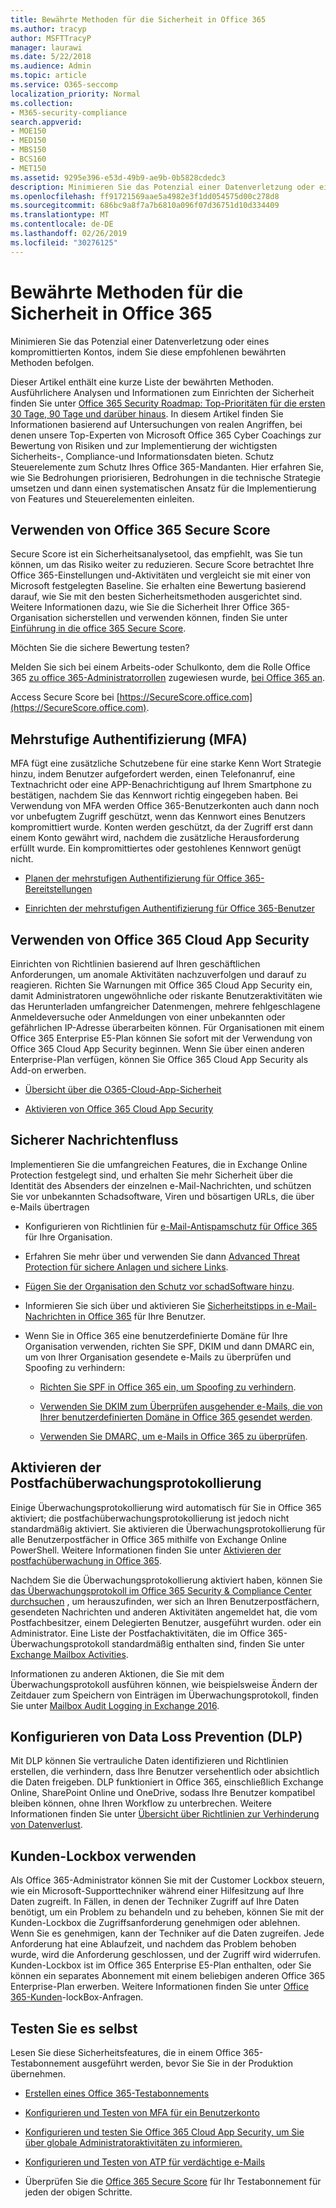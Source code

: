 ```yaml
---
title: Bewährte Methoden für die Sicherheit in Office 365
ms.author: tracyp
author: MSFTTracyP
manager: laurawi
ms.date: 5/22/2018
ms.audience: Admin
ms.topic: article
ms.service: O365-seccomp
localization_priority: Normal
ms.collection:
- M365-security-compliance
search.appverid:
- MOE150
- MED150
- MBS150
- BCS160
- MET150
ms.assetid: 9295e396-e53d-49b9-ae9b-0b5828cdedc3
description: Minimieren Sie das Potenzial einer Datenverletzung oder eines kompromittierten Kontos, indem Sie diese empfohlenen bewährten Methoden befolgen.
ms.openlocfilehash: ff91721569aae5a4982e3f1dd054575d00c278d8
ms.sourcegitcommit: 686bc9a8f7a7b6810a096f07d36751d10d334409
ms.translationtype: MT
ms.contentlocale: de-DE
ms.lasthandoff: 02/26/2019
ms.locfileid: "30276125"
---
```

# <a name="security-best-practices-for-office-365"></a>Bewährte Methoden für die Sicherheit in Office 365

Minimieren Sie das Potenzial einer Datenverletzung oder eines kompromittierten Kontos, indem Sie diese empfohlenen bewährten Methoden befolgen.
  
Dieser Artikel enthält eine kurze Liste der bewährten Methoden. Ausführlichere Analysen und Informationen zum Einrichten der Sicherheit finden Sie unter [Office 365 Security Roadmap: Top-Prioritäten für die ersten 30 Tage, 90 Tage und darüber hinaus](security-roadmap.md). In diesem Artikel finden Sie Informationen basierend auf Untersuchungen von realen Angriffen, bei denen unsere Top-Experten von Microsoft Office 365 Cyber Coachings zur Bewertung von Risiken und zur Implementierung der wichtigsten Sicherheits-, Compliance-und Informationsdaten bieten. Schutz Steuerelemente zum Schutz Ihres Office 365-Mandanten. Hier erfahren Sie, wie Sie Bedrohungen priorisieren, Bedrohungen in die technische Strategie umsetzen und dann einen systematischen Ansatz für die Implementierung von Features und Steuerelementen einleiten.
  
## <a name="use-office-365-secure-score"></a>Verwenden von Office 365 Secure Score

Secure Score ist ein Sicherheitsanalysetool, das empfiehlt, was Sie tun können, um das Risiko weiter zu reduzieren. Secure Score betrachtet Ihre Office 365-Einstellungen und-Aktivitäten und vergleicht sie mit einer von Microsoft festgelegten Baseline. Sie erhalten eine Bewertung basierend darauf, wie Sie mit den besten Sicherheitsmethoden ausgerichtet sind. Weitere Informationen dazu, wie Sie die Sicherheit Ihrer Office 365-Organisation sicherstellen und verwenden können, finden Sie unter [Einführung in die office 365 Secure Score](office-365-secure-score.md).
  
Möchten Sie die sichere Bewertung testen?
  
Melden Sie sich bei einem Arbeits-oder Schulkonto, dem die Rolle Office 365 [zu office 365-Administratorrollen](https://support.office.com/article/da585eea-f576-4f55-a1e0-87090b6aaa9d) zugewiesen wurde, [bei Office 365 an](https://www.office.com/signin).
  
Access Secure Score bei [https://SecureScore.office.com](https://SecureScore.office.com).
  
## <a name="use-multi-factor-authentication-mfa"></a>Mehrstufige Authentifizierung (MFA)

MFA fügt eine zusätzliche Schutzebene für eine starke Kenn Wort Strategie hinzu, indem Benutzer aufgefordert werden, einen Telefonanruf, eine Textnachricht oder eine APP-Benachrichtigung auf Ihrem Smartphone zu bestätigen, nachdem Sie das Kennwort richtig eingegeben haben. Bei Verwendung von MFA werden Office 365-Benutzerkonten auch dann noch vor unbefugtem Zugriff geschützt, wenn das Kennwort eines Benutzers kompromittiert wurde. Konten werden geschützt, da der Zugriff erst dann einem Konto gewährt wird, nachdem die zusätzliche Herausforderung erfüllt wurde. Ein kompromittiertes oder gestohlenes Kennwort genügt nicht.
  
- [Planen der mehrstufigen Authentifizierung für Office 365-Bereitstellungen](https://support.office.com/article/043807b2-21db-4d5c-b430-c8a6dee0e6ba)
    
- [Einrichten der mehrstufigen Authentifizierung für Office 365-Benutzer](https://support.office.com/article/8f0454b2-f51a-4d9c-bcde-2c48e41621c6)
    
## <a name="use-office-365-cloud-app-security"></a>Verwenden von Office 365 Cloud App Security

Einrichten von Richtlinien basierend auf Ihren geschäftlichen Anforderungen, um anomale Aktivitäten nachzuverfolgen und darauf zu reagieren. Richten Sie Warnungen mit Office 365 Cloud App Security ein, damit Administratoren ungewöhnliche oder riskante Benutzeraktivitäten wie das Herunterladen umfangreicher Datenmengen, mehrere fehlgeschlagene Anmeldeversuche oder Anmeldungen von einer unbekannten oder gefährlichen IP-Adresse überarbeiten können. Für Organisationen mit einem Office 365 Enterprise E5-Plan können Sie sofort mit der Verwendung von Office 365 Cloud App Security beginnen. Wenn Sie über einen anderen Enterprise-Plan verfügen, können Sie Office 365 Cloud App Security als Add-on erwerben.
  
- [Übersicht über die O365-Cloud-App-Sicherheit](office-365-cas-overview.md)
    
- [Aktivieren von Office 365 Cloud App Security](turn-on-office-365-cas.md)
    
## <a name="secure-mail-flow"></a>Sicherer Nachrichtenfluss

Implementieren Sie die umfangreichen Features, die in Exchange Online Protection festgelegt sind, und erhalten Sie mehr Sicherheit über die Identität des Absenders der einzelnen e-Mail-Nachrichten, und schützen Sie vor unbekannten Schadsoftware, Viren und bösartigen URLs, die über e-Mails übertragen
  
- Konfigurieren von Richtlinien für [e-Mail-Antispamschutz für Office 365](anti-spam-protection.md) für Ihre Organisation. 
    
- Erfahren Sie mehr über und verwenden Sie dann [Advanced Threat Protection für sichere Anlagen und sichere Links](https://technet.microsoft.com/library/mt148491.aspx).
    
- [Fügen Sie der Organisation den Schutz vor schadSoftware hinzu](https://technet.microsoft.com/en-us/library/jj200669%28v=exchg.150%29.aspx).
    
- Informieren Sie sich über und aktivieren Sie [Sicherheitstipps in e-Mail-Nachrichten in Office 365](safety-tips-in-office-365.md) für Ihre Benutzer. 
    
- Wenn Sie in Office 365 eine benutzerdefinierte Domäne für Ihre Organisation verwenden, richten Sie SPF, DKIM und dann DMARC ein, um von Ihrer Organisation gesendete e-Mails zu überprüfen und Spoofing zu verhindern:
    
  - [Richten Sie SPF in Office 365 ein, um Spoofing zu verhindern](https://docs.microsoft.com/office365/SecurityCompliance/set-up-spf-in-office-365-to-help-prevent-spoofing).
    
  - [Verwenden Sie DKIM zum Überprüfen ausgehender e-Mails, die von Ihrer benutzerdefinierten Domäne in Office 365 gesendet werden](https://docs.microsoft.com/office365/SecurityCompliance/set-up-spf-in-office-365-to-help-prevent-spoofing).
    
  - [Verwenden Sie DMARC, um e-Mails in Office 365 zu überprüfen](https://technet.microsoft.com/library/mt734386%28v=exchg.150%29.aspx).
    
## <a name="enable-mailbox-audit-logging"></a>Aktivieren der Postfachüberwachungsprotokollierung

Einige Überwachungsprotokollierung wird automatisch für Sie in Office 365 aktiviert; die postfachüberwachungsprotokollierung ist jedoch nicht standardmäßig aktiviert. Sie aktivieren die Überwachungsprotokollierung für alle Benutzerpostfächer in Office 365 mithilfe von Exchange Online PowerShell. Weitere Informationen finden Sie unter [Aktivieren der postfachüberwachung in Office 365](https://go.microsoft.com/fwlink/p/?LinkID=626109).
  
Nachdem Sie die Überwachungsprotokollierung aktiviert haben, können Sie [das Überwachungsprotokoll im Office 365 Security &amp; Compliance Center durchsuchen](search-the-audit-log-in-security-and-compliance.md) , um herauszufinden, wer sich an Ihren Benutzerpostfächern, gesendeten Nachrichten und anderen Aktivitäten angemeldet hat, die vom Postfachbesitzer, einem Delegierten Benutzer, ausgeführt wurden. oder ein Administrator. Eine Liste der Postfachaktivitäten, die im Office 365-Überwachungsprotokoll standardmäßig enthalten sind, finden Sie unter [Exchange Mailbox Activities](search-the-audit-log-in-security-and-compliance.md#exchange-mailbox-activities).
  
Informationen zu anderen Aktionen, die Sie mit dem Überwachungsprotokoll ausführen können, wie beispielsweise Ändern der Zeitdauer zum Speichern von Einträgen im Überwachungsprotokoll, finden Sie unter [Mailbox Audit Logging in Exchange 2016](https://technet.microsoft.com/en-us/library/ff459237%28v=exchg.160%29.aspx).
  
## <a name="configure-data-loss-prevention-dlp"></a>Konfigurieren von Data Loss Prevention (DLP)

Mit DLP können Sie vertrauliche Daten identifizieren und Richtlinien erstellen, die verhindern, dass Ihre Benutzer versehentlich oder absichtlich die Daten freigeben. DLP funktioniert in Office 365, einschließlich Exchange Online, SharePoint Online und OneDrive, sodass Ihre Benutzer kompatibel bleiben können, ohne Ihren Workflow zu unterbrechen. Weitere Informationen finden Sie unter [Übersicht über Richtlinien zur Verhinderung von Datenverlust](data-loss-prevention-policies.md).
  
## <a name="use-customer-lockbox"></a>Kunden-Lockbox verwenden

Als Office 365-Administrator können Sie mit der Customer Lockbox steuern, wie ein Microsoft-Supporttechniker während einer Hilfesitzung auf Ihre Daten zugreift. In Fällen, in denen der Techniker Zugriff auf Ihre Daten benötigt, um ein Problem zu behandeln und zu beheben, können Sie mit der Kunden-Lockbox die Zugriffsanforderung genehmigen oder ablehnen. Wenn Sie es genehmigen, kann der Techniker auf die Daten zugreifen. Jede Anforderung hat eine Ablaufzeit, und nachdem das Problem behoben wurde, wird die Anforderung geschlossen, und der Zugriff wird widerrufen. Kunden-Lockbox ist im Office 365 Enterprise E5-Plan enthalten, oder Sie können ein separates Abonnement mit einem beliebigen anderen Office 365 Enterprise-Plan erwerben. Weitere Informationen finden Sie unter [Office 365-Kunden](https://support.office.com/article/36f9cdd1-e64c-421b-a7e4-4a54d16440a2)-lockBox-Anfragen.
  
## <a name="try-it-yourself"></a>Testen Sie es selbst
<a name="SecureScore"> </a>

Lesen Sie diese Sicherheitsfeatures, die in einem Office 365-Testabonnement ausgeführt werden, bevor Sie Sie in der Produktion übernehmen.
  
- [Erstellen eines Office 365-Testabonnements](https://technet.microsoft.com/library/mt736406.aspx)
    
- [Konfigurieren und Testen von MFA für ein Benutzerkonto](https://technet.microsoft.com/library/mt492459.aspx)
    
- [Konfigurieren und testen Sie Office 365 Cloud App Security, um Sie über globale Administratoraktivitäten zu informieren.](https://technet.microsoft.com/library/mt757250.aspx)
    
- [Konfigurieren und Testen von ATP für verdächtige e-Mails](https://technet.microsoft.com/library/mt490479.aspx)
    
- Überprüfen Sie die [Office 365 Secure Score](https://securescore.office.com/) für Ihr Testabonnement für jeden der obigen Schritte. 
    

